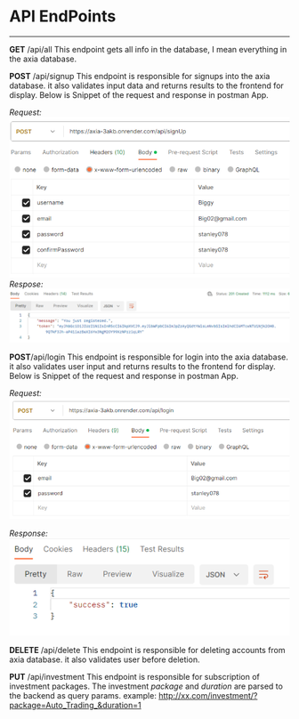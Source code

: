 # API EndPoints

---

**GET** /api/all
This endpoint gets all info in the database, I mean everything in the axia database.

**POST** /api/signup
This endpoint is responsible for signups into the axia database. it also validates input data and returns results to the frontend for display. Below is Snippet of the request and response in postman App.

_Request:_
![Alt text](image.png)
_Respose:_
![Alt text](image-1.png)

**POST**/api/login
This endpoint is responsible for login into the axia database. it also validates user input and returns results to the frontend for display. Below is Snippet of the request and response in postman App.

_Request:_
![Alt text](image-2.png)

_Response:_
![Alt text](image-3.png)

**DELETE** /api/delete
This endpoint is responsible for deleting accounts from axia database. it also validates user before deletion.

**PUT** /api/investment
This endpoint is responsible for subscription of investment packages. The investment _package_ and _duration_ are parsed to the backend as query params.
example:
http://xx.com/investment/?package=Auto_Trading_&duration=1
